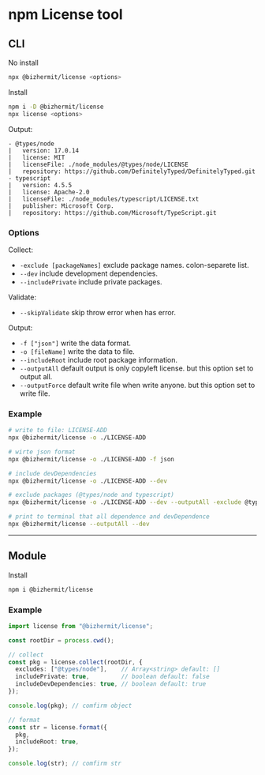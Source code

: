 # npm License tool

## CLI

No install
```bash
npx @bizhermit/license <options>
```

Install
```bash
npm i -D @bizhermit/license
npx license <options>
```

Output:
```
- @types/node
|   version: 17.0.14
|   license: MIT
|   licenseFile: ./node_modules/@types/node/LICENSE
|   repository: https://github.com/DefinitelyTyped/DefinitelyTyped.git
- typescript
|   version: 4.5.5
|   license: Apache-2.0
|   licenseFile: ./node_modules/typescript/LICENSE.txt
|   publisher: Microsoft Corp.
|   repository: https://github.com/Microsoft/TypeScript.git
```

### Options

Collect:
* `-exclude [packageNames]` exclude package names. colon-separete list.
* `--dev` include development dependencies.
* `--includePrivate` include private packages.

Validate:
* `--skipValidate` skip throw error when has error.

Output:
* `-f ["json"]` write the data format.
* `-o [fileName]` write the data to file.
* `--includeRoot` include root package information.
* `--outputAll` default output is only copyleft license. but this option set to output all.
* `--outputForce` default write file when write anyone. but this option set to write file.

### Example

```bash
# write to file: LICENSE-ADD
npx @bizhermit/license -o ./LICENSE-ADD

# wirte json format
npx @bizhermit/license -o ./LICENSE-ADD -f json

# include devDependencies
npx @bizhermit/license -o ./LICENSE-ADD --dev

# exclude packages (@types/node and typescript)
npx @bizhermit/license -o ./LICENSE-ADD --dev --outputAll -exclude @types/node,typescript

# print to terminal that all dependence and devDependence
npx @bizhermit/license --outputAll --dev
```

---

## Module

Install
```bash
npm i @bizhermit/license
```

### Example
```ts
import license from "@bizhermit/license";

const rootDir = process.cwd();

// collect
const pkg = license.collect(rootDir, {
  excludes: ["@types/node"],    // Array<string> default: []
  includePrivate: true,         // boolean default: false
  includeDevDependencies: true, // boolean default: true
});

console.log(pkg); // comfirm object

// format
const str = license.format({
  pkg,
  includeRoot: true,
});

console.log(str); // comfirm str
```